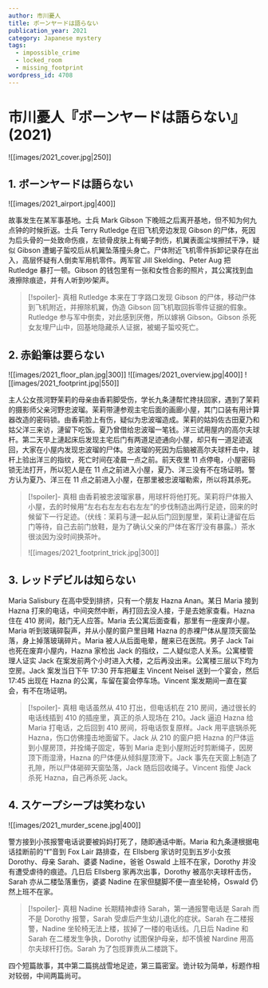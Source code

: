 ```yaml
---
author: 市川憂人
title: ボーンヤードは語らない
publication_year: 2021
category: Japanese mystery
tags:
  - impossible_crime
  - locked_room
  - missing_footprint
wordpress_id: 4708
---
```


# 市川憂人『ボーンヤードは語らない』(2021)

![[images/2021_cover.jpg|250]]
## 1. ボーンヤードは語らない

![[images/2021_airport.jpg|400]]

故事发生在某军事基地。士兵 Mark Gibson 下晚班之后离开基地，但不知为何九点钟的时候折返。士兵 Terry Rutledge 在旧飞机旁边发现 Gibson 的尸体，死因为后头骨的一处致命伤痕，左锁骨皮肤上有蝎子刺伤，机翼表面尘埃擦拭干净，疑似 Gibson 遭蝎子蜇咬后从机翼坠落撞头身亡。尸体附近飞机零件拆卸记录存在出入，高层怀疑有人倒卖军用机零件。两军官 Jill Skelding、Peter Aug 把 Rutledge 暴打一顿。Gibson 的钱包里有一张和女性合影的照片，其公寓找到血液擦除痕迹，并有人听到吵架声。

> [!spoiler]- 真相
> Rutledge 本来在丁字路口发现 Gibson 的尸体，移动尸体到飞机附近，并擦除机翼，伪造 Gibson 回飞机取回拆零件证据的假象。Rutledge 参与军中倒卖，对此感到厌倦，所以嫁祸 Gibson。Gibson 杀死女友埋尸山中，回基地隐藏杀人证据，被蝎子蜇咬死亡。

## 2. 赤鉛筆は要らない

![[images/2021_floor_plan.jpg|300]]
![[images/2021_overview.jpg|400]]
![[images/2021_footprint.jpg|550]]

主人公女孩河野茉莉的母亲由香莉脚受伤，学长九条漣帮忙搀扶回家，遇到了茉莉的摄影师父亲河野忠波瑠。茉莉带漣参观主宅后面的画廊小屋，其门口装有用计算器改造的密码锁。由香莉脸上有伤，疑似为忠波瑠造成。茉莉的姑妈佐古田夏乃和姑父洋三来访，漣留下吃饭。夏乃曾借给忠波瑠一笔钱。洋三试用屋内的高尔夫球杆。第二天早上漣起床后发现主宅后门有两道足迹通向小屋，却只有一道足迹返回，大家在小屋内发现忠波瑠的尸体。忠波瑠的死因为后脑被高尔夫球杆击中，球杆上验出洋三的指纹，死亡时间在凌晨一点之前。前天夜里 11 点停电，小屋密码锁无法打开，所以犯人是在 11 点之前进入小屋，夏乃、洋三没有不在场证明。警方认为夏乃、洋三在 11 点之前进入小屋，在那里被忠波瑠勒索，所以将其杀死。

> [!spoiler]- 真相
> 由香莉被忠波瑠家暴，用球杆将他打死。茉莉将尸体搬入小屋，去的时候用“左右右左左右右左左”的步伐制造出两行足迹，回来的时候留下一行足迹。（伏线：茉莉与漣一起从后门回到屋里，茉莉让漣留在后门等待，自己去前门放鞋，是为了确认父亲的尸体在客厅没有暴露。）茶水很淡因为没时间换茶叶。
> 
> ![[images/2021_footprint_trick.jpg|300]]

## 3. レッドデビルは知らない

Maria Salisbury 在高中受到排挤，只有一个朋友 Hazna Anan。某日 Maria 接到 Hazna 打来的电话，中间突然中断，再打回去没人接，于是去她家查看。Hazna 住在 410 房间，敲门无人应答。Maria 去公寓后面查看，那里有一座废弃小屋。Maria 听到玻璃碎裂声，并从小屋的窗户里目睹 Hazna 的赤裸尸体从屋顶天窗坠落，身上掉落玻璃碎片。Maria 被人从后面电晕，醒来已在医院。男子 Jack Tai 也死在废弃小屋内，Hazna 家检出 Jack 的指纹，二人疑似恋人关系。公寓楼管理人证实 Jack 在案发前两个小时进入大楼，之后再没出来。公寓楼三层以下均为空房。Jack 案发当日下午 17:30 开车把雇主 Vincent Neisel 送到一个宴会，然后 17:45 出现在 Hazna 的公寓，车留在宴会停车场。Vincent 案发期间一直在宴会，有不在场证明。

> [!spoiler]- 真相
> 电话虽然从 410 打出，但电话机在 210 房间，通过很长的电话线插到 410 的插座里，真正的杀人现场在 210。Jack 逼迫 Hazna 给 Maria 打电话，之后回到 410 房间，将电话恢复原样。Jack 用平底锅杀死 Hazna，伤口仿佛撞击地面留下。Jack 从 210 的窗户把 Hazna 的尸体运到小屋房顶，并拴绳子固定，等到 Maria 走到小屋附近时剪断绳子，因房顶下雨湿滑，Hazna 的尸体便从倾斜屋顶滑下。Jack 事先在天窗上制造了孔隙，所以尸体砸碎天窗坠落，Jack 随后回收绳子。Vincent 指使 Jack 杀死 Hazna，自己再杀死 Jack。

## 4. スケープシープは笑わない

![[images/2021_murder_scene.jpg|400]]

警方接到小孩报警电话说要被妈妈打死了，随即通话中断。Maria 和九条漣根据电话挂断前的“f”音到 Fox Lair 路排查，在 Ellsberg 家访时见到五岁小女孩 Dorothy、母亲 Sarah、婆婆 Nadine，爸爸 Oswald 上班不在家，Dorothy 并没有遭受虐待的痕迹。几日后 Ellsberg 家再次出事，Dorothy 被高尔夫球杆击伤，Sarah 亦从二楼坠落重伤，婆婆 Nadine 在家但腿脚不便一直坐轮椅，Oswald 仍然上班不在家。

> [!spoiler]- 真相
> Nadine 长期精神虐待 Sarah，第一通报警电话是 Sarah 而不是 Dorothy 报警，Sarah 受虐后产生幼儿退化的症状。Sarah 在二楼报警，Nadine 坐轮椅无法上楼，拔掉了一楼的电话线。几日后 Nadine 和 Sarah 在二楼发生争执，Dorothy 试图保护母亲，却不慎被 Nardine 用高尔夫球杆打伤。Sarah 为了包揽罪责从二楼跳下。

四个短篇故事，其中第二篇挑战雪地足迹，第三篇密室。诡计较为简单，标题作相对较弱，中间两篇尚可。
